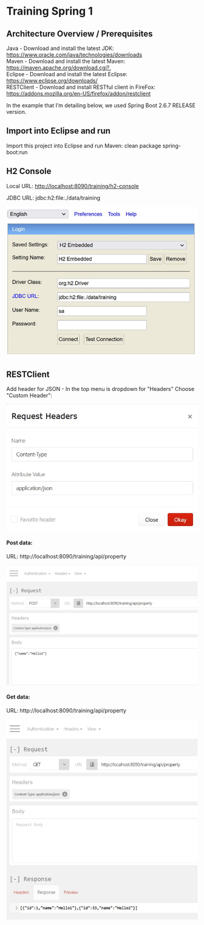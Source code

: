 # Training Spring 1

## Architecture Overview / Prerequisites

Java - Download and install the latest JDK: <https://www.oracle.com/java/technologies/downloads> <br/>
Maven - Download and install the latest Maven: <https://maven.apache.org/download.cgi?.> <br/>
Eclipse - Download and install the latest Eclipse: <https://www.eclipse.org/downloads/> <br/>
RESTClient - Download and install RESTful client in FireFox: <https://addons.mozilla.org/en-US/firefox/addon/restclient>

In the example that I’m detailing below, we used Spring Boot 2.6.7 RELEASE version.


## Import into Eclipse and run

Import this project into Eclipse and run Maven: clean package spring-boot:run


## H2 Console

Local URL: <http://localhost:8090/training/h2-console> <br/>

JDBC URL: jdbc:h2:file:./data/training

<img title="H2 Console Login" alt="Alt text" src="./images/H2Console.jpg"> <br/>


## RESTClient

Add header for JSON - In the top menu is dropdown for "Headers"  Choose "Custom Header":

<img title="H2 Console Login" alt="Alt text" src="./images/RestClientHeader.jpg"> <br/>


#### Post data: <br/>

URL: http://localhost:8090/training/api/property

<img title="H2 Console Login" alt="Alt text" src="./images/RestClientPost.jpg"> <br/>


#### Get data: <br/>

URL: http://localhost:8090/training/api/property

<img title="H2 Console Login" alt="Alt text" src="./images/RestClientGet.jpg"> <br/>

